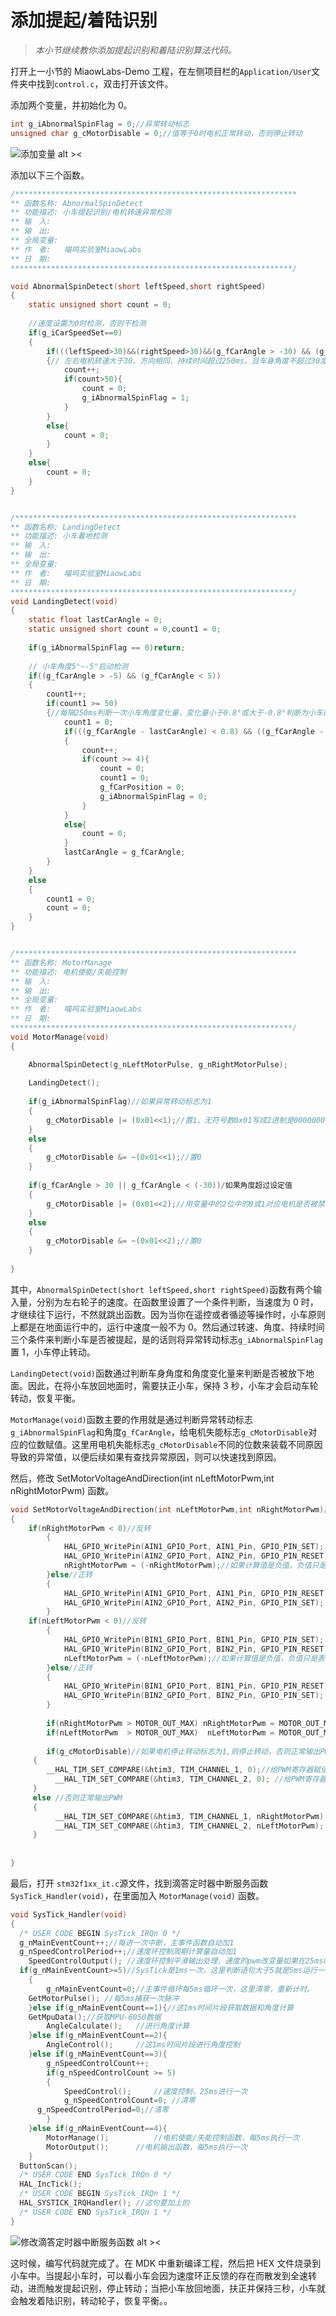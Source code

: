 # 添加提起/着陆识别

> *本小节继续教你添加提起识别和着陆识别算法代码。*

打开上一小节的 MiaowLabs-Demo 工程，在左侧项目栏的`Application/User`文件夹中找到`control.c`，双击打开该文件。

添加两个变量，并初始化为 0。

```c
int g_iAbnormalSpinFlag = 0;//异常转动标志
unsigned char g_cMotorDisable = 0;//值等于0时电机正常转动，否则停止转动
```

![添加变量 alt ><](img/2021-07-13_222944.png)

添加以下三个函数。

```c
/***************************************************************
** 函数名称: AbnormalSpinDetect
** 功能描述: 小车提起识别/电机转速异常检测      
** 输　入:   
** 输　出:   
** 全局变量: 
** 作　者:   喵呜实验室MiaowLabs
** 日　期:   
***************************************************************/

void AbnormalSpinDetect(short leftSpeed,short rightSpeed)
{
	static unsigned short count = 0;
	
	//速度设置为0时检测，否则不检测
	if(g_iCarSpeedSet==0)
	{
		if(((leftSpeed>30)&&(rightSpeed>30)&&(g_fCarAngle > -30) && (g_fCarAngle < 30))||(((leftSpeed<-30)&&(rightSpeed<-30))&&(g_fCarAngle > -30)&&(g_fCarAngle < 30)))
		{// 左右电机转速大于30、方向相同、持续时间超过250ms，且车身角度不超过30度，则判断为悬空空转
			count++;
			if(count>50){
				count = 0;
				g_iAbnormalSpinFlag = 1;
			}
		}
		else{
			count = 0;
		}
	}
	else{
		count = 0;
	}
}


/***************************************************************
** 函数名称: LandingDetect
** 功能描述: 小车着地检测      
** 输　入:   
** 输　出:   
** 全局变量: 
** 作　者:   喵呜实验室MiaowLabs
** 日　期:  
***************************************************************/
void LandingDetect(void)
{
	static float lastCarAngle = 0;
	static unsigned short count = 0,count1 = 0;
	
	if(g_iAbnormalSpinFlag == 0)return;
	
	// 小车角度5°~-5°启动检测
	if((g_fCarAngle > -5) && (g_fCarAngle < 5))
	{
		count1++;
		if(count1 >= 50)
		{//每隔250ms判断一次小车角度变化量，变化量小于0.8°或大于-0.8°判断为小车静止
			count1 = 0;
			if(((g_fCarAngle - lastCarAngle) < 0.8) && ((g_fCarAngle - lastCarAngle) > -0.8))
			{
				count++;
				if(count >= 4){
					count = 0;
					count1 = 0;
					g_fCarPosition = 0;
					g_iAbnormalSpinFlag = 0;
				}
			}
			else{
				count = 0;
			}
			lastCarAngle = g_fCarAngle;
		}
	}
	else
	{
		count1 = 0;
		count = 0;
	}
}


/***************************************************************
** 函数名称: MotorManage
** 功能描述: 电机使能/失能控制      
** 输　入:   
** 输　出:   
** 全局变量: 
** 作　者:   喵呜实验室MiaowLabs
** 日　期:   
***************************************************************/
void MotorManage(void)
{

	AbnormalSpinDetect(g_nLeftMotorPulse, g_nRightMotorPulse);
		
	LandingDetect();
	
	if(g_iAbnormalSpinFlag)//如果异常转动标志为1
	{	
		g_cMotorDisable |= (0x01<<1);//置1，无符号数0x01写成2进制是00000001，左移动1变为00000010，用变量中的1位中的0或1对应电机是否被禁用，第1位置1代表是异常转动要失能电机
	}
	else
	{
		g_cMotorDisable &= ~(0x01<<1);//置0
	}
	
	if(g_fCarAngle > 30 || g_fCarAngle < (-30))/如果角度超过设定值
	{
		g_cMotorDisable |= (0x01<<2);//用变量中的2位中的0或1对应电机是否被禁用，第2位置1代表是角度倾斜异常要失能电机
	}
	else
	{
		g_cMotorDisable &= ~(0x01<<2);//置0
	}
	
}
```

其中，`AbnormalSpinDetect(short leftSpeed,short rightSpeed)`函数有两个输入量，分别为左右轮子的速度。在函数里设置了一个条件判断，当速度为 0 时，才继续往下运行，不然就跳出函数。因为当你在遥控或者循迹等操作时，小车原则上都是在地面运行中的，运行中速度一般不为 0。然后通过转速、角度、持续时间三个条件来判断小车是否被提起，是的话则将异常转动标志`g_iAbnormalSpinFlag`置 1，小车停止转动。

`LandingDetect(void)`函数通过判断车身角度和角度变化量来判断是否被放下地面。因此，在将小车放回地面时，需要扶正小车，保持 3 秒，小车才会启动车轮转动，恢复平衡。

`MotorManage(void)`函数主要的作用就是通过判断异常转动标志`g_iAbnormalSpinFlag`和角度`g_fCarAngle`，给电机失能标志`g_cMotorDisable`对应的位数赋值。这里用电机失能标志`g_cMotorDisable`不同的位数来装载不同原因导致的异常值，以便后续如果有查找异常原因，则可以快速找到原因。

然后，修改 SetMotorVoltageAndDirection(int nLeftMotorPwm,int nRightMotorPwm) 函数。

```c
void SetMotorVoltageAndDirection(int nLeftMotorPwm,int nRightMotorPwm)//设置电机电压和方向
{
	if(nRightMotorPwm < 0)//反转
		{
			HAL_GPIO_WritePin(AIN1_GPIO_Port, AIN1_Pin, GPIO_PIN_SET);
			HAL_GPIO_WritePin(AIN2_GPIO_Port, AIN2_Pin, GPIO_PIN_RESET);
			nRightMotorPwm = (-nRightMotorPwm);//如果计算值是负值，负值只是表示反转，先转负为正，因为PWM寄存器只能是正值
		}else//正转
		{
			HAL_GPIO_WritePin(AIN1_GPIO_Port, AIN1_Pin, GPIO_PIN_RESET);
			HAL_GPIO_WritePin(AIN2_GPIO_Port, AIN2_Pin, GPIO_PIN_SET);
		}
	if(nLeftMotorPwm < 0)//反转
		{
			HAL_GPIO_WritePin(BIN1_GPIO_Port, BIN1_Pin, GPIO_PIN_SET);
			HAL_GPIO_WritePin(BIN2_GPIO_Port, BIN2_Pin, GPIO_PIN_RESET);
			nLeftMotorPwm = (-nLeftMotorPwm);//如果计算值是负值，负值只是表示反转，先转负为正，因为PWM寄存器只能是正值
		}else//正转
		{
			HAL_GPIO_WritePin(BIN1_GPIO_Port, BIN1_Pin, GPIO_PIN_RESET);
			HAL_GPIO_WritePin(BIN2_GPIO_Port, BIN2_Pin, GPIO_PIN_SET);
		}
		
		if(nRightMotorPwm > MOTOR_OUT_MAX) nRightMotorPwm = MOTOR_OUT_MAX;//防止计算值超出寄存器量程
		if(nLeftMotorPwm  > MOTOR_OUT_MAX)  nLeftMotorPwm = MOTOR_OUT_MAX;//防止计算值超出寄存器量程
		
		if(g_cMotorDisable)//如果电机停止转动标志为1,则停止转动，否则正常输出PWM
	 {
	  	__HAL_TIM_SET_COMPARE(&htim3, TIM_CHANNEL_1, 0);//给PWM寄存器赋值
		  __HAL_TIM_SET_COMPARE(&htim3, TIM_CHANNEL_2, 0); //给PWM寄存器赋值
	 }
	 else //否则正常输出PWM
	 {
		  __HAL_TIM_SET_COMPARE(&htim3, TIM_CHANNEL_1, nRightMotorPwm);//给PWM寄存器赋值
		  __HAL_TIM_SET_COMPARE(&htim3, TIM_CHANNEL_2, nLeftMotorPwm); //给PWM寄存器赋值
	 }
		
		
}
```

最后，打开 `stm32f1xx_it.c`源文件，找到滴答定时器中断服务函数 `SysTick_Handler(void)`，在里面加入 `MotorManage(void)` 函数。

```c
void SysTick_Handler(void)
{
  /* USER CODE BEGIN SysTick_IRQn 0 */
  g_nMainEventCount++;//每进一次中断，主事件函数自动加1
  g_nSpeedControlPeriod++;//速度环控制周期计算量自动加1
	SpeedControlOutput(); //速度环控制平滑输出处理，速度的pwm改变量如果在25ms时刻计算出后立刻输出，会造成不平滑抖动等，这段代码就是把这个25ms周期计算一次得到的pwm分配到5个5ms时间去输出，平滑地逐步逼近输出最后的计算值！ 
  if(g_nMainEventCount>=5)//SysTick是1ms一次，这里判断语句大于5就是5ms运行一次
	{
		g_nMainEventCount=0;//主事件循环每5ms循环一次，这里清零，重新计时。
    GetMotorPulse(); //每5ms捕获一次脉冲
	}else if(g_nMainEventCount==1){//这1ms时间片段获取数据和角度计算
    GetMpuData();//获取MPU-6050数据
		AngleCalculate();	//进行角度计算		
	}else if(g_nMainEventCount==2){
		AngleControl();	    //这1ms时间片段进行角度控制
	}else if(g_nMainEventCount==3){
		g_nSpeedControlCount++;
		if(g_nSpeedControlCount >= 5)
		{
			SpeedControl();     //速度控制，25ms进行一次
			g_nSpeedControlCount=0; //清零
      g_nSpeedControlPeriod=0;//清零
		}       
	}else if(g_nMainEventCount==4){	
		MotorManage();			//电机使能/失能控制函数，每5ms执行一次
		MotorOutput();	 	//电机输出函数，每5ms执行一次
	}
  ButtonScan();
  /* USER CODE END SysTick_IRQn 0 */
  HAL_IncTick();
  /* USER CODE BEGIN SysTick_IRQn 1 */
  HAL_SYSTICK_IRQHandler(); //这句要加上的
  /* USER CODE END SysTick_IRQn 1 */
}
```

![修改滴答定时器中断服务函数 alt ><](img/2021-07-17_214737.png)

这时候，编写代码就完成了。在 MDK 中重新编译工程，然后把 HEX 文件烧录到小车中。当提起小车时，可以看小车会因为速度环正反馈的存在而散发到全速转动，进而触发提起识别，停止转动；当把小车放回地面，扶正并保持三秒，小车就会触发着陆识别，转动轮子，恢复平衡。。
